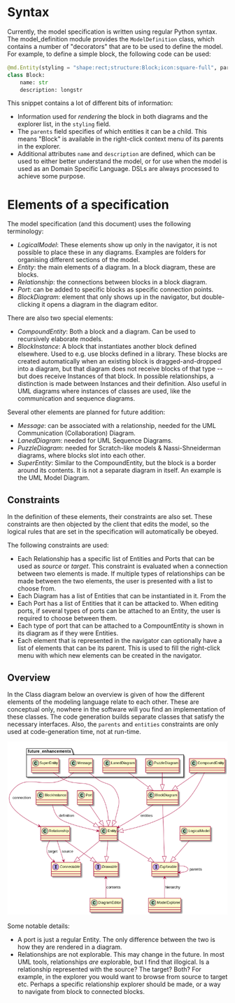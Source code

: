 


# Syntax

Currently, the model specification is written using regular Python syntax.
The model_definition module provides the `ModelDefinition` class, which contains a number of "decorators"
that are to be used to define the model. For example, to define a simple block, the following code can be used:

```python
@md.Entity(styling = "shape:rect;structure:Block;icon:square-full", parents=[Self, StructuralModel])
class Block:
    name: str
    description: longstr
```

This snippet contains a lot of different bits of information:

* Information used for *rendering* the block in both diagrams and the explorer list, in the `styling` field.
* The `parents` field specifies of which entities it can be a child. 
  This means "Block" is available in the right-click context menu of its parents in the explorer.
* Additional attributes `name` and `description` are defined, which can be used to either better understand the model, or for use when
  the model is used as an Domain Specific Language. DSLs are always processed to achieve some purpose.

# Elements of a specification

The model specification (and this document) uses the following terminology:

* *LogicalModel*: These elements show up only in the navigator, it is not possible to place these in any diagrams.
  Examples are folders for organising different sections of the model.
* *Entity*: the main elements of a diagram. In a block diagram, these are blocks.
* *Relationship*: the connections between blocks in a block diagram.
* *Port*: can be added to specific blocks as specific connection points.
* *BlockDiagram*: element that only shows up in the navigator, but double-clicking it opens a diagram in the diagram editor.

There are also two special elements:
* *CompoundEntity*: Both a block and a diagram. Can be used to recursively elaborate models.
* *BlockInstance*: A block that instantiates another block defined elsewhere. Used to e.g. use blocks defined in a library.
  These blocks are created automatically when an existing block is dragged-and-dropped into a diagram, but that diagram
  does not receive blocks of that type -- but does receive Instances of that block.
  In possible relationships, a distinction is made between Instances and their definition.
  Also useful in UML diagrams where instances of classes are used, like the communication and sequence diagrams.

Several other elements are planned for future addition:
* *Message*: can be associated with a relationship, needed for the UML Communication (Collaboration) Diagram.
* *LanedDiagram*: needed for UML Sequence Diagrams.
* *PuzzleDiagram*: needed for Scratch-like models & Nassi-Shneiderman diagrams, where blocks slot into each other.
* *SuperEntity*: Similar to the CompoundEntity, but the block is a border around its contents. It is not a separate
  diagram in itself. An example is the UML Model Diagram.

## Constraints
In the definition of these elements, their constraints are also set.
These constraints are then objected by the client that edits the model, so the logical rules that are set in the
specification will automatically be obeyed.

The following constraints are used:
* Each Relationship has a specific list of Entities and Ports that can be used as *source* or *target*. This constraint
  is evaluated when a connection between two elements is made. If multiple types of relationships can be made
  between the two elements, the user is presented with a list to choose from.
* Each Diagram has a list of Entities that can be instantiated in it. From the 
* Each Port has a list of Entities that it can be attacked to. When editing ports, if several types of ports
  can be attached to an Entity, the user is required to choose between them.
* Each type of port that can be attached to a CompountEntity is shown in its diagram as if they were Entities.
* Each element that is represented in the navigator can optionally have a list of elements that can be its parent.
  This is used to fill the right-click menu with which new elements can be created in the navigator.

## Overview

In the Class diagram below an overview is given of how the different elements of the modeling language relate to each other.
These are conceptual only, nowhere in the software will you find an implementation of these classes.
The code generation builds separate classes that satisfy the necessary interfaces.
Also, the `parents` and `entities` constraints are only used at code-generation time, not at run-time.

![Overview of the specification elements](specification_design.png)


Some notable details:
* A port is just a regular Entity. The only difference between the two is how they are rendered in a diagram.
* Relationships are not explorable. This may change in the future. 
  In most UML tools, relationships *are* explorable, but I find that illogical.
  Is a relationship represented with the source? The target? Both?
  For example, in the explorer you would want to browse from source to target etc.
  Perhaps a specific relationship explorer should be made, or a way to navigate from block to connected blocks.

